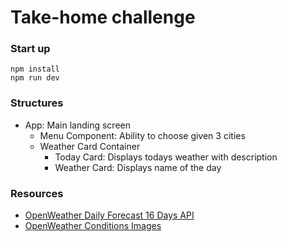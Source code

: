 # Take-home challenge

### Start up

````
npm install
npm run dev
````

### Structures
- App: Main landing screen
  - Menu Component: Ability to choose given 3 cities
  - Weather Card Container
    - Today Card: Displays todays weather with description
    - Weather Card: Displays name of the day

### Resources
- [OpenWeather Daily Forecast 16 Days API](https://openweathermap.org/forecast16)
- [OpenWeather Conditions Images](https://openweathermap.org/weather-conditions)

